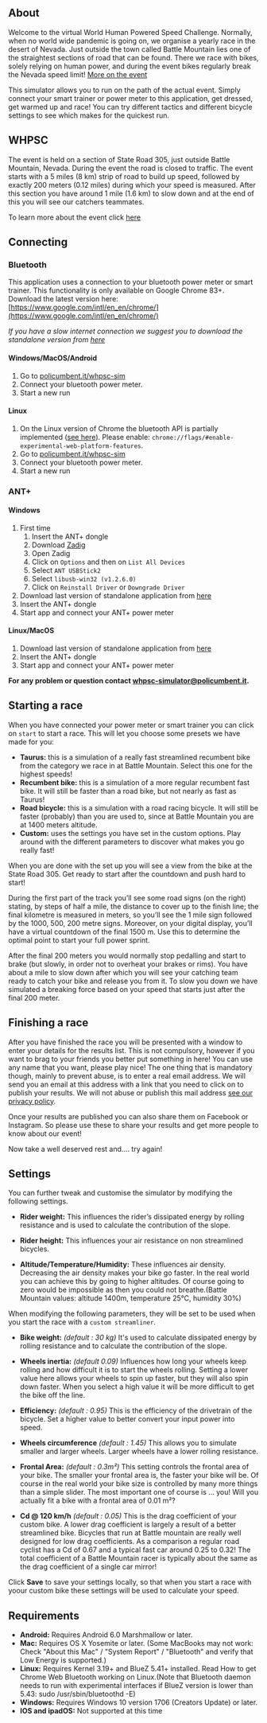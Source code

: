 ## About

Welcome to the virtual World Human Powered Speed Challenge. Normally, when no world wide pandemic is going on, we organise a yearly race in the desert of Nevada. Just outside the town called Battle Mountain lies one of the straightest sections of road that can be found. There we race with bikes, solely relying on human power, and during the event bikes regularly break the Nevada speed limit!
[More on the event](http://www.ihpva.org/)

This simulator allows you to run on the path of the actual event. Simply connect your smart trainer or power meter to this application, get dressed, get warmed up and race! You can try different tactics and different bicycle settings to see which makes for the quickest run.

## WHPSC

The event is held on a section of State Road 305, just outside Battle Mountain, Nevada. During the event the road is closed to traffic. The event starts with a 5 miles (8 km) strip of road to build up speed, followed by exactly 200 meters (0.12 miles) during which your speed is measured. After this section you have around 1 mile (1.6 km) to slow down and at the end of this you will see our catchers teammates.

To learn more about the event click [here](https://www.policumbent.it/en/home-en/#section-2958)

## Connecting

### Bluetooth

This application uses a connection to your bluetooth power meter or smart trainer. This functionality is only available on Google Chrome 83+. Download the latest version here: [https://www.google.com/intl/en_en/chrome/](https://www.google.com/intl/en_en/chrome/)

*If you have a slow internet connection we suggest you to download the standalone version from [here](https://github.com/policumbent/WHPSC-Sim/releases)*

#### Windows/MacOS/Android

1. Go to [policumbent.it/whpsc-sim](https://policumbent.it/whpsc-sim)
1. Connect your bluetooth power meter.
1. Start a new run

#### Linux

1. On the Linux version of Chrome the bluetooth API is partially implemented ([see here](https://github.com/WebBluetoothCG/web-bluetooth/blob/gh-pages/implementation-status.md)). Please enable: `chrome://flags/#enable-experimental-web-platform-features`.
1. Go to [policumbent.it/whpsc-sim](https://policumbent.it/whpsc-sim)
1. Connect your bluetooth power meter.
1. Start a new run

### ANT+

#### Windows

1. First time
    1. Insert the ANT+ dongle
    1. Download [Zadig](https://zadig.akeo.ie/)
    1. Open Zadig
    1. Click on `Options` and then on `List All Devices`
    1. Select `ANT USBStick2`
    1. Select `libusb-win32 (v1.2.6.0)`
    1. Click on `Reinstall Driver` or `Downgrade Driver`
1. Download last version of standalone application from [here](https://github.com/policumbent/WHPSC-Sim/releases)
1. Insert the ANT+ dongle
1. Start app and connect your ANT+ power meter

#### Linux/MacOS

1. Download last version of standalone application from [here](https://github.com/policumbent/WHPSC-Sim/releases)
1. Insert the ANT+ dongle
1. Start app and connect your ANT+ power meter

**For any problem or question contact [whpsc-simulator@policumbent.it](mailto:whpsc-simulator@policumbent.it).**

## Starting a race

When you have connected your power meter or smart trainer you can click on `start` to start a race. This will let you choose some presets we have made for you:

- **Taurus:** this is a simulation of a really fast streamlined recumbent bike from the category we race in at Battle Mountain. Select this one for the highest speeds!
- **Recumbent bike:** this is a simulation of a more regular recumbent fast bike. It will still be faster than a road bike, but not nearly as fast as Taurus!
- **Road bicycle:** this is a simulation with a road racing bicycle. It will still be faster (probably) than you are used to, since at Battle Mountain you are at 1400 meters altitude.
- **Custom:** uses the settings you have set in the custom options. Play around with the different parameters to discover what makes you go really fast!

When you are done with the set up you will see a view from the bike at the State Road 305. Get ready to start after the countdown and push hard to start!

During the first part of the track you’ll see some road signs (on the right) stating, by steps of half a mile, the distance to cover up to the finish line; the final kilometre is measured in meters, so you’ll see the 1 mile sign followed by the 1000, 500, 200 metre signs.  Moreover, on your digital display, you’ll have a virtual countdown of the final 1500 m. Use this to determine the optimal point to start your full power sprint.

After the final 200 meters you would normally stop pedalling and start to brake (but slowly, in order not to overheat your brakes or rims). You have about a mile to slow down after which you will see your catching team ready to catch your bike and release you from it. To slow you down we have simulated a breaking force based on your speed that starts just after the final 200 meter.

## Finishing a race

After you have finished the race you will be presented with a window to enter your details for the results list. This is not compulsory, however if you want to brag to your friends you better put something in here! You can use any name that you want, please play nice! The one thing that is mandatory though, mainly to prevent abuse, is to enter a real email address. We will send you an email at this address with a link that you need to click on to publish your results. We will not abuse or publish this mail address [see our privacy policy](https://www.policumbent.it/whpsc-sim/GDPR.html).

Once your results are published you can also share them on Facebook or Instagram. So please use these to share your results and get more people to know about our event!

Now take a well deserved rest and…. try again!

## Settings

You can further tweak and customise the simulator by modifying the following settings.

- **Rider weight:** This influences the rider’s dissipated energy by rolling resistance and is used to calculate the contribution of the slope.

- **Rider height:** This influences your air resistance on non streamlined bicycles.

- **Altitude/Temperature/Humidity:** These influences air density. Decreasing the air density makes your bike go faster. In the real world you can achieve this by going to higher altitudes. Of course going to zero would be impossible as then you could not breathe.(Battle Mountain values: altitude 1400m, temperature 25°C, humidity 30%)

When modifying the following parameters, they will be set to be used when you start the race with a `custom streamliner`.

- **Bike weight:** *(default : 30 kg)* It's used to calculate dissipated energy by rolling resistance and to calculate the contribution of the slope.

- **Wheels inertia:** *(default 0.09)* Influences how long your wheels keep rolling and how difficult it is to start the wheels rolling. Setting a lower value here allows your wheels to spin up faster, but they will also spin down faster. When you select a high value it will be more difficult to get the bike off the line.

- **Efficiency:** *(default : 0.95)* This is the efficiency of the drivetrain of the bicycle. Set a higher value to better convert your input power into speed.

- **Wheels circumference** *(default : 1.45)* This allows you to simulate smaller and larger wheels. Larger wheels have a lower rolling resistance.

- **Frontal Area:** *(default : 0.3m²)* This setting controls the frontal area of your bike. The smaller your frontal area is, the faster your bike will be. Of course in the real world your bike size is controlled by many more things than a simple slider. The most important one of course is … you! Will you actually fit a bike with a frontal area of 0.01 m²?

- **Cd @ 120 km/h** *(default : 0.05)* This is the drag coefficient of your custom bike. A lower drag coefficient is largely a result of a better streamlined bike. Bicycles that run at Battle mountain are really well designed for low drag coefficients. As a comparison a regular road cyclist has a Cd of 0.67 and a typical fast car around 0.25 to 0.32! The total coefficient of a Battle Mountain racer is typically about the same as the drag coefficient of a single car mirror!

Click **Save** to save your settings locally, so that when you start a race with yoour custom bike these settings will be used to calculate your speed.

## Requirements

- **Android:** Requires Android 6.0 Marshmallow or later.
- **Mac:** Requires OS X Yosemite or later. (Some MacBooks may not work: Check "About this Mac" / "System Report" / "Bluetooth" and verify that Low Energy is supported.)
- **Linux:** Requires Kernel 3.19+ and BlueZ 5.41+ installed. Read How to get Chrome Web Bluetooth working on Linux.(Note that Bluetooth daemon needs to run with experimental interfaces if BlueZ version is lower than 5.43: sudo /usr/sbin/bluetoothd -E)
- **Windows:** Requires Windows 10 version 1706 (Creators Update) or later.
- **IOS and ipadOS:** Not supported at this time
